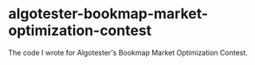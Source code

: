 # algotester-bookmap-market-optimization-contest
The code I wrote for Algotester's Bookmap Market Optimization Contest.
